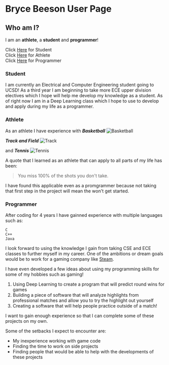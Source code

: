# Bryce Beeson User Page
## Who am I?

I am an **athlete**, a **student** and **programmer**!

Click [Here](#student) for Student   
Click [Here](#athlete) for Athlete   
Click [Here](#programmer) for Programmer 

### Student

I am currently an Electrical and Computer Engineering student going to UCSD!
As a third year I am beginning to take more ECE upper division electives which I hope will help me develop my knowledge as a student. 
As of right now I am in a Deep Learning class which I hope to use to develop and apply during my life as a programmer.

### Athlete

As an athlete I have experience with 
***Basketball***
![Basketball](https://stacknj.com/wp-content/uploads/2021/08/basketball.jpeg)

***Track and Field***
![Track](https://i.ytimg.com/vi/9BsDZ-PFhOU/maxresdefault.jpg)

and ***Tennis***
![Tennis](https://photoresources.wtatennis.com/photo-resources/2019/08/15/dbb59626-9254-4426-915e-57397b6d6635/tennis-origins-e1444901660593.jpg?width=1200&height=630)

A quote that I learned as an athlete that can apply to all parts of my life has been: 

> You miss 100% of the shots you don't take. 

I have found this applicable even as a promgrammer because not taking that first step in the project will mean the won't get started.


### Programmer

After coding for 4 years I have gainned experience with multiple languages such as:
```
C
C++
Java
```

I look forward to using the knowledge I gain from taking CSE and ECE classes to further myself in my career. 
One of the ambitions or dream goals would be to work for a gaming company like [Steam](https://store.steampowered.com/).

I have even developed a few ideas about using my programming skills for some of my hobbies such as gaming!

1. Using Deep Learning to create a program that will predict round wins for games
2. Building a piece of software that will analyze highlights from professional matches and allow you to try the highlight out yourself
3. Creating a software that will help people practice outside of a match!

I want to gain enough experience so that I can complete some of these projects on my own.

Some of the setbacks I expect to encounter are:

- My inexperience working with game code
- Finding the time to work on side projects
- Finding people that would be able to help with the developments of these projects